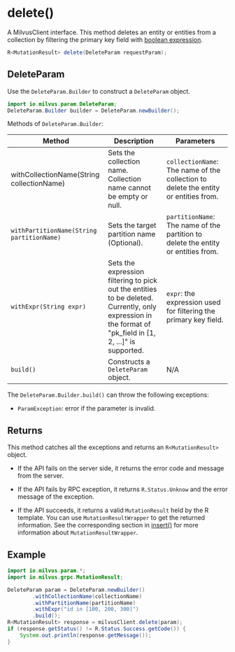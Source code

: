 # delete()

A MilvusClient interface. This method deletes an entity or entities from a collection by filtering the primary key field with [boolean expression](https://milvus.io/docs/v2.1.x/boolean.md). 

```Java
R<MutationResult> delete(DeleteParam requestParam);
```

## DeleteParam

Use the `DeleteParam.Builder` to construct a `DeleteParam` object.

```Java
import io.milvus.param.DeleteParam;
DeleteParam.Builder builder = DeleteParam.newBuilder();
```

Methods of `DeleteParam.Builder`:

| Method                                    | Description                                                  | Parameters                                                   |
| ----------------------------------------- | ------------------------------------------------------------ | ------------------------------------------------------------ |
| withCollectionName(String collectionName) | Sets the collection name. Collection name cannot be empty or null. | `collectionName`: The name of the collection to delete the entity or entities from. |
| `withPartitionName(String partitionName)` | Sets the target partition name (Optional).                   | `partitionName`: The name of the partition to delete the entity or entities from. |
| `withExpr(String expr)`                   | Sets the expression filtering to pick out the entities to be deleted. Currently, only expression in the format of "pk_field in [1, 2, ...]" is supported. | `expr`: the expression used for filtering the primary key field.                   |
| `build()`                                 | Constructs a `DeleteParam` object.                           | N/A                                                          |

The `DeleteParam.Builder.build()` can throw the following exceptions:

- `ParamException`: error if the parameter is invalid.

## Returns

This method catches all the exceptions and returns an `R<MutationResult>` object.

- If the API fails on the server side, it returns the error code and message from the server.

- If the API fails by RPC exception, it returns `R.Status.Unknow` and the error message of the exception.

- If the API succeeds, it returns a valid `MutationResult` held by the R template. You can use `MutationResultWrapper` to get the returned information. See the corresponding section in [insert()](insert().md#MutationResultWrapper) for more information about `MutationResultWrapper`.

## Example

```Java
import io.milvus.param.*;
import io.milvus.grpc.MutationResult;

DeleteParam param = DeleteParam.newBuilder()
        .withCollectionName(collectionName)
        .withPartitionName(partitionName)
        .withExpr("id in [100, 200, 300]")
        .build();
R<MutationResult> response = milvusClient.delete(param);
if (response.getStatus() != R.Status.Success.getCode()) {
    System.out.println(response.getMessage());
}
```

